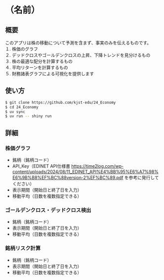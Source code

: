 # （名前）
## 概要
このアプリは株の移動について予測を含まず、事実のみを伝えるものです。\
１. 株価のグラフ\
２. デッドクロスやゴールデンクロスの上昇、下降トレンドを見分けるもの\
３. 株の最適な配分を計算するもの\
４. 平均リターンを計算するもの\
５. 財務諸表グラフによる可視化を提供します
## 使い方
```bash
$ git clone https://github.com/kjst-edu/24_Economy
$ cd 24_Economy
$ uv sync
$ uv run -- shiny run
```
## 詳細
### 株価グラフ
- 銘柄（銘柄コード）
- API_Key（EDINET API仕様書 https://time2log.com/wp-content/uploads/2024/08/11_EDINET_API%E4%BB%95%E6%A7%98%E6%9B%B8%EF%BC%88version-2%EF%BC%89.pdf を参考に発行してください）
- 表示期間（開始日と終了日を入力）
- 移動平均（日数を複数指定できる）

### ゴールデンクロス・デッドクロス検出
- 銘柄（銘柄コード）
- 表示期間（開始日と終了日を入力）
- 移動平均（日数を複数指定できる）

### 銘柄リスク計算
- 銘柄（銘柄コード）
- 表示期間（開始日と終了日を入力）
- 移動平均（日数を複数指定できる）